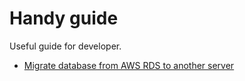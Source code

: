 # Handy guide

Useful guide for developer.

* [Migrate database from AWS RDS to another server](aws/migrate_database_from_aws_rds.md)
